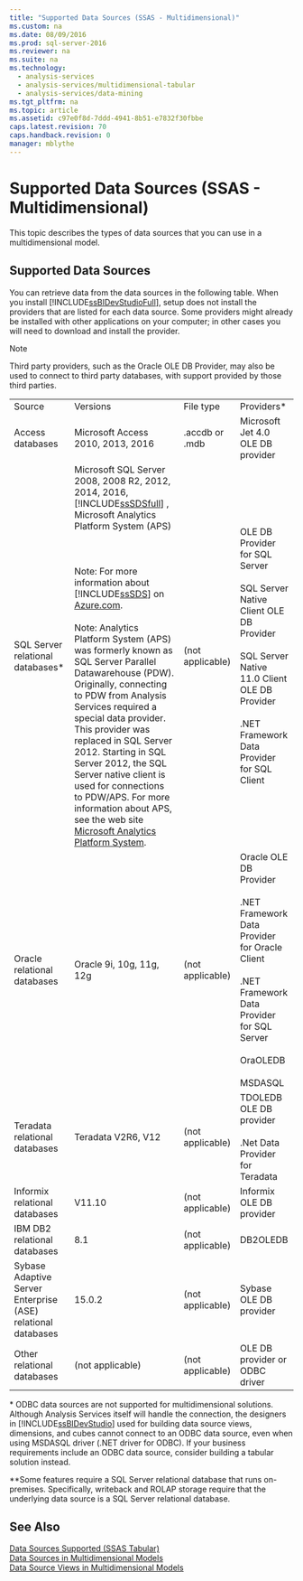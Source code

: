 ```yaml
---
title: "Supported Data Sources (SSAS - Multidimensional)"
ms.custom: na
ms.date: 08/09/2016
ms.prod: sql-server-2016
ms.reviewer: na
ms.suite: na
ms.technology: 
  - analysis-services
  - analysis-services/multidimensional-tabular
  - analysis-services/data-mining
ms.tgt_pltfrm: na
ms.topic: article
ms.assetid: c97e0f8d-7ddd-4941-8b51-e7832f30fbbe
caps.latest.revision: 70
caps.handback.revision: 0
manager: mblythe
---
```

# Supported Data Sources (SSAS - Multidimensional)
This topic describes the types of data sources that you can use in a multidimensional model.  
  
##  <a name="bkmk_supported_ds"></a> Supported Data Sources  
 You can retrieve data from the data sources in the following table. When you install [!INCLUDE[ssBIDevStudioFull](../../Topics/TopicNameContainA/tokens/ssBIDevStudioFull_md.md)], setup does not install the providers that are listed for each data source. Some providers might already be installed with other applications on your computer; in other cases you will need to download and install the provider.  
  
> [!NOTE]  
>  Third party providers, such as the Oracle OLE DB Provider, may also be used to connect to third party databases, with support provided by those third parties.  
  
|||||  
|-|-|-|-|  
|Source|Versions|File type|Providers*|  
|Access databases|Microsoft Access  2010, 2013, 2016|.accdb or .mdb|Microsoft Jet 4.0 OLE DB provider|  
|SQL Server relational databases*|Microsoft SQL Server 2008, 2008 R2, 2012, 2014, 2016, [!INCLUDE[ssSDSfull](../../Topics/TopicNameContainA/tokens/ssSDSfull_md.md)] , Microsoft Analytics Platform System (APS)<br /><br /> <br /><br /> Note: For more information about [!INCLUDE[ssSDS](../../Topics/TopicNameContainA/tokens/ssSDS_md.md)] on [Azure.com](http://go.microsoft.com/fwlink/?LinkID=157856).<br /><br /> Note: Analytics Platform System (APS) was formerly known as SQL Server Parallel Datawarehouse (PDW). Originally, connecting to PDW from Analysis Services required a special data provider. This provider was replaced in SQL Server 2012. Starting in SQL Server 2012, the SQL Server native client is used for connections to PDW/APS. For more information about APS, see the web site [Microsoft Analytics Platform System](http://www.microsoft.com/en-us/server-cloud/products/analytics-platform-system/resources.aspx).|(not applicable)|OLE DB Provider for SQL Server<br /><br /> SQL Server Native Client OLE DB Provider<br /><br /> SQL Server Native 11.0 Client OLE DB Provider<br /><br /> .NET Framework Data Provider for SQL Client|  
|Oracle relational databases|Oracle 9i, 10g, 11g, 12g|(not applicable)|Oracle OLE DB Provider<br /><br /> .NET Framework Data Provider for Oracle Client<br /><br /> .NET Framework Data Provider for SQL Server<br /><br /> OraOLEDB<br /><br /> MSDASQL|  
|Teradata relational databases|Teradata V2R6, V12|(not applicable)|TDOLEDB OLE DB provider<br /><br /> .Net Data Provider for Teradata|  
|Informix relational databases|V11.10|(not applicable)|Informix OLE DB provider|  
|IBM DB2 relational databases|8.1|(not applicable)|DB2OLEDB|  
|Sybase Adaptive Server Enterprise (ASE) relational databases|15.0.2|(not applicable)|Sybase OLE DB provider|  
|Other relational databases|(not applicable)|(not applicable)|OLE DB provider or ODBC driver|  
  
 \* ODBC data sources are not supported for multidimensional solutions. Although Analysis Services itself will handle the connection, the designers in [!INCLUDE[ssBIDevStudio](../../Topics/TopicNameContainA/tokens/ssBIDevStudio_md.md)] used for building data source views, dimensions, and cubes cannot connect to an ODBC data source, even when using MSDASQL driver (.NET driver for ODBC). If your business requirements include an ODBC data source, consider building a tabular solution instead.  
  
 **Some features require a SQL Server relational database that runs on-premises. Specifically, writeback and ROLAP storage require that the underlying data source is a SQL Server relational database.  
  
## See Also  
 [Data Sources Supported (SSAS Tabular)](../../Topics/TopicNameNotContainA/Data-Sources-Supported--SSAS-Tabular-.md)   
 [Data Sources in Multidimensional Models](../../Topics/TopicNameNotContainA/Data-Sources-in-Multidimensional-Models.md)   
 [Data Source Views in Multidimensional Models](../../Topics/TopicNameNotContainA/Data-Source-Views-in-Multidimensional-Models.md)